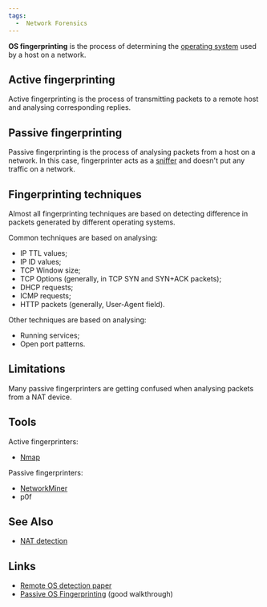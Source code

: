 ```yaml
---
tags:
  -  Network Forensics
---
```

**OS fingerprinting** is the process of determining the [operating
system](operating_system.md) used by a host on a network.

## Active fingerprinting

Active fingerprinting is the process of transmitting packets to a remote
host and analysing corresponding replies.

## Passive fingerprinting

Passive fingerprinting is the process of analysing packets from a host
on a network. In this case, fingerprinter acts as a
[sniffer](sniffer.md) and doesn't put any traffic on a network.

## Fingerprinting techniques

Almost all fingerprinting techniques are based on detecting difference
in packets generated by different operating systems.

Common techniques are based on analysing:

- IP TTL values;
- IP ID values;
- TCP Window size;
- TCP Options (generally, in TCP SYN and SYN+ACK packets);
- DHCP requests;
- ICMP requests;
- HTTP packets (generally, User-Agent field).

Other techniques are based on analysing:

- Running services;
- Open port patterns.

## Limitations

Many passive fingerprinters are getting confused when analysing packets
from a NAT device.

## Tools

Active fingerprinters:

- [Nmap](nmap.md)

Passive fingerprinters:

- [NetworkMiner](networkminer.md)
- p0f

## See Also

- [NAT detection](nat_detection.md)

## Links

- [Remote OS detection paper](https://nmap.org/book/osdetect.html)
- [Passive OS
  Fingerprinting](https://www.netresec.com/?page=Bloghttp://www.netresec.com/?page=Blog&month=2011-11&post=Passive-OS-Fingerprintingmonth=2011-11http://www.netresec.com/?page=Blog&month=2011-11&post=Passive-OS-Fingerprintingpost=Passive-OS-Fingerprinting)
  (good walkthrough)


